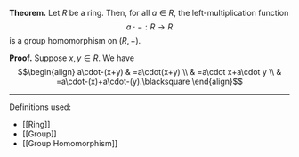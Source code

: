 **Theorem.** Let $R$ be a ring. Then, for all $a\in R$, the left-multiplication function $$a\cdot-:R\to R$$is a group homomorphism on $(R,+)$.

**Proof.** Suppose $x,y\in R$. We have
$$\begin{align}
a\cdot-(x+y) & =a\cdot(x+y) \\
 & =a\cdot x+a\cdot y \\
 & =a\cdot-(x)+a\cdot-(y).\blacksquare
\end{align}$$
***
Definitions used:
- [[Ring]]
- [[Group]]
- [[Group Homomorphism]]